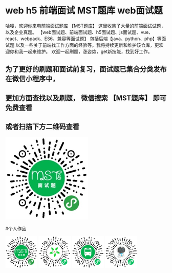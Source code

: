 # web h5 前端面试 MST题库 web面试题

 哈喽，欢迎你来电前端面试题库 【MST题库】 
 这里收集了大量的前端面试试题，以及企业真题。
 【web面试题、前端面试题、h5面试题、js面试题、vue、react、webpack、ES6、兼容等面试题】
 包括后端【java、python、php】等面试题
 以及一些关于前端找工作方面的经验等。我将持续更新和维护该仓库，更欢迎你和我一起来维护。
 欢迎一起刷题，涨姿势，get新技能，找到好工作。


## 为了更好的刷题和面试前复习，面试题已集合分类发布在微信小程序中，
## 更加方面查找以及刷题， 微信搜索  【MST题库】 即可免费查看
## 或者扫描下方二维码查看

![MST题库](https://github.com/l55776/web-MST/blob/master/img/mst.png)


#个人作品
<!-- ![MST题库](./img/mst.png)
![花千铺](./img/1.jpg)
![地铁线路图](./img/2.jpg)
![识图灵](./img/3.jpg) -->

<img src="./img/mst.png" width="100" alt="MST题库"/>
<img src="./img/1.jpg" width="100" alt="花千铺"/>
<img src="./img/2.jpg" width="100" alt="地铁线路图"/>
<img src="./img/3.jpg" width="100" alt="识图灵"/>














